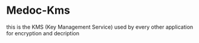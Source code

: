 # Medoc-Kms
this is the KMS (Key Management Service) used by every other application for encryption and decription
